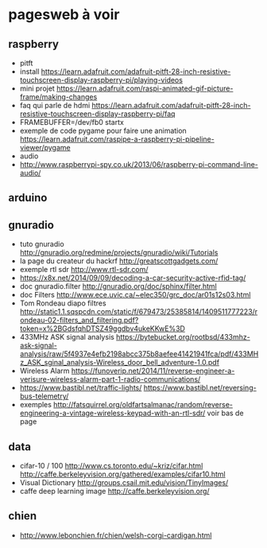 # pagesweb à voir

## raspberry
 - pitft
  - install https://learn.adafruit.com/adafruit-pitft-28-inch-resistive-touchscreen-display-raspberry-pi/playing-videos
  - mini projet https://learn.adafruit.com/raspi-animated-gif-picture-frame/making-changes
  - faq qui parle de hdmi https://learn.adafruit.com/adafruit-pitft-28-inch-resistive-touchscreen-display-raspberry-pi/faq
  - FRAMEBUFFER=/dev/fb0 startx
  - exemple de code pygame pour faire une animation https://learn.adafruit.com/raspipe-a-raspberry-pi-pipeline-viewer/pygame
 - audio
  - http://www.raspberrypi-spy.co.uk/2013/06/raspberry-pi-command-line-audio/
 
## arduino

## gnuradio
 - tuto gnuradio http://gnuradio.org/redmine/projects/gnuradio/wiki/Tutorials
 - la page du createur du hackrf http://greatscottgadgets.com/
 - exemple rtl sdr http://www.rtl-sdr.com/
 - https://x8x.net/2014/09/09/decoding-a-car-security-active-rfid-tag/
 - doc gnuradio.filter http://gnuradio.org/doc/sphinx/filter.html
 - doc Filters http://www.ece.uvic.ca/~elec350/grc_doc/ar01s12s03.html
 - Tom Rondeau diapo filtres http://static1.1.sqspcdn.com/static/f/679473/25385814/1409511777223/rondeau-02-filters_and_filtering.pdf?token=x%2BGdsfqhDTSZ49ggdbv4ukeKKwE%3D
 - 433MHz ASK signal analysis https://bytebucket.org/rootbsd/433mhz-ask-signal-analysis/raw/5f4937e4efb2198abcc375b8aefee41421941fca/pdf/433MHz_ASK_sginal_analysis-Wireless_door_bell_adventure-1.0.pdf
 - Wireless Alarm https://funoverip.net/2014/11/reverse-engineer-a-verisure-wireless-alarm-part-1-radio-communications/
 - https://www.bastibl.net/traffic-lights/  https://www.bastibl.net/reversing-bus-telemetry/
 - exemples http://fatsquirrel.org/oldfartsalmanac/random/reverse-engineering-a-vintage-wireless-keypad-with-an-rtl-sdr/ voir bas de page

## data
 - cifar-10 / 100 http://www.cs.toronto.edu/~kriz/cifar.html http://caffe.berkeleyvision.org/gathered/examples/cifar10.html
 - Visual Dictionary http://groups.csail.mit.edu/vision/TinyImages/
 - caffe deep learning image http://caffe.berkeleyvision.org/

## chien
 - http://www.lebonchien.fr/chien/welsh-corgi-cardigan.html
